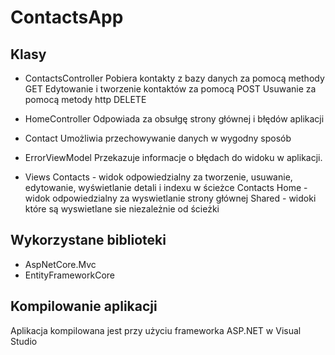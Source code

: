 ﻿# ContactsApp

## Klasy
- ContactsController
Pobiera kontakty z bazy danych za pomocą methody GET 
Edytowanie i tworzenie kontaktów za pomocą POST
Usuwanie za pomocą metody http DELETE

- HomeController
Odpowiada za obsułgę strony głównej i błędów aplikacji
- Contact
Umożliwia przechowywanie danych w wygodny sposób
- ErrorViewModel
Przekazuje informacje o błędach do widoku w aplikacji.
- Views
Contacts - widok odpowiedzialny za tworzenie, usuwanie, edytowanie, wyświetlanie detali i indexu w ścieżce Contacts
Home - widok odpowiedzialny za wyswietlanie strony głównej
Shared - widoki które są wyswietlane sie niezależnie od ścieżki

## Wykorzystane biblioteki
- AspNetCore.Mvc
- EntityFrameworkCore

## Kompilowanie aplikacji 
Aplikacja kompilowana jest przy użyciu frameworka ASP.NET w Visual Studio
